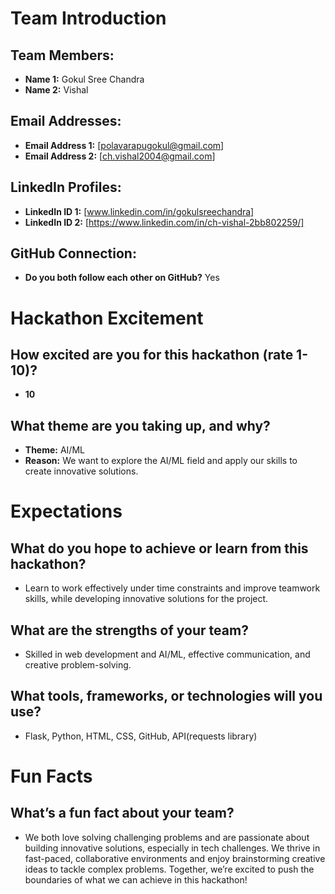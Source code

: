 # Team Introduction

## Team Members:
- **Name 1:** Gokul Sree Chandra
- **Name 2:** Vishal

## Email Addresses:
- **Email Address 1:** [polavarapugokul@gmail.com]
- **Email Address 2:** [ch.vishal2004@gmail.com]

## LinkedIn Profiles:
- **LinkedIn ID 1:** [www.linkedin.com/in/gokulsreechandra]
- **LinkedIn ID 2:** [https://www.linkedin.com/in/ch-vishal-2bb802259/]

## GitHub Connection:
- **Do you both follow each other on GitHub?** Yes

# Hackathon Excitement

## How excited are you for this hackathon (rate 1-10)?
- **10**

## What theme are you taking up, and why?
- **Theme:** AI/ML  
- **Reason:** We want to explore the AI/ML field and apply our skills to create innovative solutions.

# Expectations

## What do you hope to achieve or learn from this hackathon?
- Learn to work effectively under time constraints and improve teamwork skills, while developing innovative solutions for the project.

## What are the strengths of your team?
- Skilled in web development and AI/ML, effective communication, and creative problem-solving.

## What tools, frameworks, or technologies will you use?
- Flask, Python, HTML, CSS, GitHub, API(requests library)

# Fun Facts

## What’s a fun fact about your team?
- We both love solving challenging problems and are passionate about building innovative solutions, especially in tech challenges. We thrive in fast-paced, collaborative environments and enjoy brainstorming creative ideas to tackle complex problems. Together, we’re excited to push the boundaries of what we can achieve in this hackathon!
